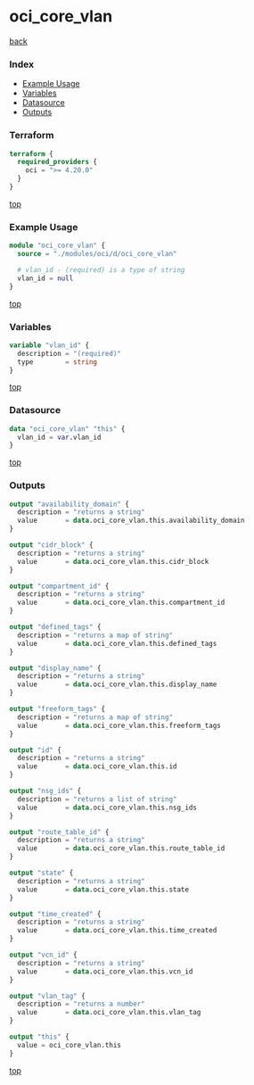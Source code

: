 # oci_core_vlan

[back](../oci.md)

### Index

- [Example Usage](#example-usage)
- [Variables](#variables)
- [Datasource](#datasource)
- [Outputs](#outputs)

### Terraform

```terraform
terraform {
  required_providers {
    oci = ">= 4.20.0"
  }
}
```

[top](#index)

### Example Usage

```terraform
module "oci_core_vlan" {
  source = "./modules/oci/d/oci_core_vlan"

  # vlan_id - (required) is a type of string
  vlan_id = null
}
```

[top](#index)

### Variables

```terraform
variable "vlan_id" {
  description = "(required)"
  type        = string
}
```

[top](#index)

### Datasource

```terraform
data "oci_core_vlan" "this" {
  vlan_id = var.vlan_id
}
```

[top](#index)

### Outputs

```terraform
output "availability_domain" {
  description = "returns a string"
  value       = data.oci_core_vlan.this.availability_domain
}

output "cidr_block" {
  description = "returns a string"
  value       = data.oci_core_vlan.this.cidr_block
}

output "compartment_id" {
  description = "returns a string"
  value       = data.oci_core_vlan.this.compartment_id
}

output "defined_tags" {
  description = "returns a map of string"
  value       = data.oci_core_vlan.this.defined_tags
}

output "display_name" {
  description = "returns a string"
  value       = data.oci_core_vlan.this.display_name
}

output "freeform_tags" {
  description = "returns a map of string"
  value       = data.oci_core_vlan.this.freeform_tags
}

output "id" {
  description = "returns a string"
  value       = data.oci_core_vlan.this.id
}

output "nsg_ids" {
  description = "returns a list of string"
  value       = data.oci_core_vlan.this.nsg_ids
}

output "route_table_id" {
  description = "returns a string"
  value       = data.oci_core_vlan.this.route_table_id
}

output "state" {
  description = "returns a string"
  value       = data.oci_core_vlan.this.state
}

output "time_created" {
  description = "returns a string"
  value       = data.oci_core_vlan.this.time_created
}

output "vcn_id" {
  description = "returns a string"
  value       = data.oci_core_vlan.this.vcn_id
}

output "vlan_tag" {
  description = "returns a number"
  value       = data.oci_core_vlan.this.vlan_tag
}

output "this" {
  value = oci_core_vlan.this
}
```

[top](#index)